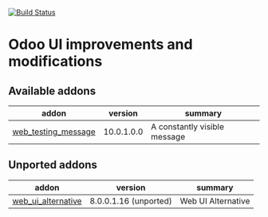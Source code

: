 [![Build Status](https://travis-ci.org/Tawasta/web.svg?branch=10.0)](https://travis-ci.org/Tawasta/web)

Odoo UI improvements and modifications
======================================

[//]: # (addons)

Available addons
----------------
addon | version | summary
--- | --- | ---
[web_testing_message](web_testing_message/) | 10.0.1.0.0 | A constantly visible message


Unported addons
---------------
addon | version | summary
--- | --- | ---
[web_ui_alternative](web_ui_alternative/) | 8.0.0.1.16 (unported) | Web UI Alternative

[//]: # (end addons)